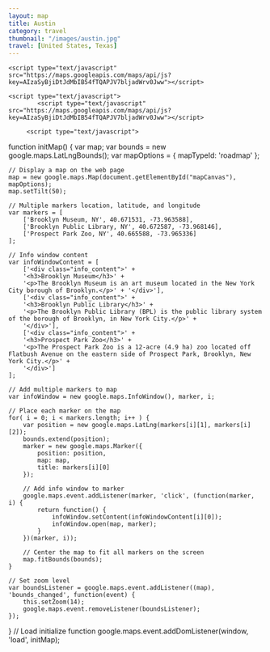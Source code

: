 ```yaml
---
layout: map
title: Austin
category: travel
thumbnail: "/images/austin.jpg"
travel: [United States, Texas]
---
```

<div id="mapCanvas"></div>
 <style type="text/css">
            #map {
                width: 750px;
                height: 500px;}
        </style>
	
	<script type="text/javascript" src="https://maps.googleapis.com/maps/api/js?key=AIzaSyBjiDtJdMbIB54fTQAPJV7bljadWrv0Jww"></script>
        
    <script type="text/javascript">
            <script type="text/javascript" src="https://maps.googleapis.com/maps/api/js?key=AIzaSyBjiDtJdMbIB54fTQAPJV7bljadWrv0Jww"></script>
         
         <script type="text/javascript">
function initMap() {
    var map;
    var bounds = new google.maps.LatLngBounds();
    var mapOptions = {
        mapTypeId: 'roadmap'
    };
                    
    // Display a map on the web page
    map = new google.maps.Map(document.getElementById("mapCanvas"), mapOptions);
    map.setTilt(50);
        
    // Multiple markers location, latitude, and longitude
    var markers = [
        ['Brooklyn Museum, NY', 40.671531, -73.963588],
        ['Brooklyn Public Library, NY', 40.672587, -73.968146],
        ['Prospect Park Zoo, NY', 40.665588, -73.965336]
    ];
                        
    // Info window content
    var infoWindowContent = [
        ['<div class="info_content">' +
        '<h3>Brooklyn Museum</h3>' +
        '<p>The Brooklyn Museum is an art museum located in the New York City borough of Brooklyn.</p>' + '</div>'],
        ['<div class="info_content">' +
        '<h3>Brooklyn Public Library</h3>' +
        '<p>The Brooklyn Public Library (BPL) is the public library system of the borough of Brooklyn, in New York City.</p>' +
        '</div>'],
        ['<div class="info_content">' +
        '<h3>Prospect Park Zoo</h3>' +
        '<p>The Prospect Park Zoo is a 12-acre (4.9 ha) zoo located off Flatbush Avenue on the eastern side of Prospect Park, Brooklyn, New York City.</p>' +
        '</div>']
    ];
        
    // Add multiple markers to map
    var infoWindow = new google.maps.InfoWindow(), marker, i;
    
    // Place each marker on the map  
    for( i = 0; i < markers.length; i++ ) {
        var position = new google.maps.LatLng(markers[i][1], markers[i][2]);
        bounds.extend(position);
        marker = new google.maps.Marker({
            position: position,
            map: map,
            title: markers[i][0]
        });
        
        // Add info window to marker    
        google.maps.event.addListener(marker, 'click', (function(marker, i) {
            return function() {
                infoWindow.setContent(infoWindowContent[i][0]);
                infoWindow.open(map, marker);
            }
        })(marker, i));

        // Center the map to fit all markers on the screen
        map.fitBounds(bounds);
    }

    // Set zoom level
    var boundsListener = google.maps.event.addListener((map), 'bounds_changed', function(event) {
        this.setZoom(14);
        google.maps.event.removeListener(boundsListener);
    });
    
}
// Load initialize function
google.maps.event.addDomListener(window, 'load', initMap);
</script>
